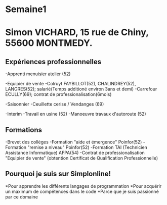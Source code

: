 # Semaine1
# Simon VICHARD, 15 rue de Chiny, 55600 MONTMEDY.

## Expériences professionnelles 

-Apprenti menuisier atelier (52)

-Equipier de vente
    -Colruyt FAYBILLOT(52), CHALINDREY(52), LANGRES(52); salarié(Temps additioné 
environ 3ans et demi)
    -Carrefour ECULLY(69); contrat de professionalisation(6mois)

-Saisonnier
    -Ceuillette cerise / Vendanges (69)

-Interim
    -Travail en usine (52)
    -Manoeuvre travaux d'autoroute (52)
        
## Formations

-Brevet des collèges
-Formation "aide et émergence" Poinfor(52)
-Formation "remise a niveau" Poinfor(52)
-Formation TAI (Technicien Assistance Informatique) AFPA(54)
-Contrat de professionalisation "Equipier de vente" (obtention Certificat de
Qualification Professionnelle)

## Pourquoi je suis sur Simplonline!

*Pour apprendre les différents langages de programmation
*Pour acquérir un maximum de compétences dans le code
*Parce que je suis passionné par ce domaine
